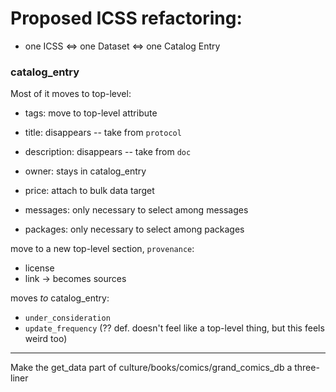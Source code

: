# Proposed ICSS refactoring:

* one ICSS <=> one Dataset <=> one Catalog Entry


### catalog_entry

Most of it moves to top-level:
* tags:         move to top-level attribute
* title:        disappears -- take from `protocol`
* description:  disappears -- take from `doc`
* owner:        stays in catalog_entry
* price:        attach to bulk data target

* messages:     only necessary to select among messages
* packages:     only necessary to select among packages

move to a new top-level section, `provenance`:

* license
* link -> becomes sources

moves *to* catalog_entry:

* `under_consideration` 
* `update_frequency` (?? def. doesn't feel like a top-level thing, but this feels weird too)


___________________________________________________________________________

Make the get_data part of culture/books/comics/grand_comics_db a three-liner
